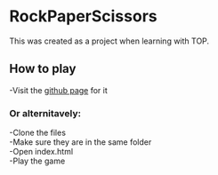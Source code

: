 # RockPaperScissors
 
This was created as a project when learning with TOP.

## How to play
-Visit the [github page](thatkoalaguy.github.io/RockPaperScissors) for it


### Or alternitavely:
-Clone the files\
-Make sure they are in the same folder\
-Open index.html\
-Play the game
